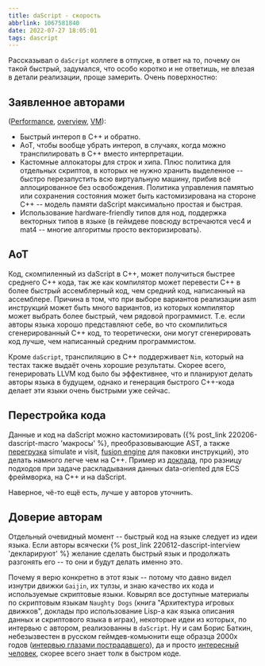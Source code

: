 ```yaml
---
title: daScript - скорость
abbrlink: 1067581840
date: 2022-07-27 18:05:01
tags: dascript
---
```


Рассказывал о `daScript` коллеге в отпуске, в ответ на то, почему он такой быстрый, задумался, что особо коротко и не ответишь, не влезая в детали реализации, проще замерить. Очень поверхностно:

## Заявленное авторами
([Performance](https://dascript.org/doc/reference/introduction.html#performance), [overview](https://dascript.org/), [VM](https://dascript.org/doc/reference/embedding/vm.html)):
- Быстрый интероп в C++ и обратно.
- AoT, чтобы вообще убрать интероп, в случаях, когда можно транспилировать в C++ вместо интерпретации.
- Кастомные аллокаторы для строк и хипа. Плюс политика для отдельных скриптов, в которых не нужно хранить выделенное -- быстро перезапустить всю виртуальную машину, прибив всё аллоцированное без освобождения. Политика управления памятью или сохранения состояния может быть кастомизирована на стороне C++ -- модель памяти daScript максимально простая и быстрая.
- Использование hardware-friendly типов для нод, поддержка векторных типов в языке (в геймдеве повсюду встречаются vec4 и mat4 -- многие алгоритмы просто векторизировать).

## AoT
Код, скомпиленный из daScript в C++, может получиться быстрее среднего C++ кода, так же как компилятор может перевести C++ в более быстрый ассемблерный код, чем средний код, написанный на ассемблере. Причина в том, что при выборе вариантов реализации asm инструкций может быть много вариантов, из которых компилятор может выбрать более быстрый, чем рядовой программист. Т.е. если авторы языка хорошо представляют себе, во что скомпилиться сгенерированный C++ код, то теоретически, они могут сгенерировать код лучше, чем написанный средним программистом.

Кроме `daScript`, транспиляцию в C++ поддерживает `Nim`, который на тестах также выдаёт очень хорошие результаты. Скорее всего, генерировать LLVM код было бы эффективнее, что и планируют делать авторы языка в будущем, однако и генерация быстрого C++-кода делает эти языки очень быстрыми уже сейчас.

## Перестройка кода

Данные и код на daScript можно кастомизировать ({% post_link 220206-dascript-macro 'макросы' %}, преобразовывающие AST, а также [перегрузка](https://github.com/GaijinEntertainment/daScript/blob/250c5124dc1ce5e56933d42d15ef5e209d30dd20/include/daScript/ast/ast.h#L340) simulate и visit, [fusion engine](https://github.com/GaijinEntertainment/daScript/blob/985eaeda9ec6d4c594f9f9583ce3b14aed023d91/include/daScript/das_config.h#L74) для паковки инструкций), это делать намного легче чем на C++. Пример из [доклада](https://youtu.be/IvHGczF6Go0?t=2565), про разницу подходов при задаче раскладывания данных data-oriented для ECS фреймворка, на C++ и на daScript.

Наверное, чё-то ещё есть, лучше у авторов уточнить.

## Доверие авторам

Отдельный очевидный момент -- быстрый код на языке следует из идеи языка. Если авторы всячески {% post_link 220612-dascript-interview 'декларируют' %} желание сделать быстрый язык и продолжать разгонять его -- то они и будут делать именно это.

Почему я верю конкретно в этот язык -- потому что давно видел изнутри движки `Gaijin`, их тулзы, и знаю качество их кода и используемые скриптовые языки. Ковырял все доступные материалы по скриптовым языкам `Naughty Dogs` (книга "Архитектура игровых движков", доклады про использование Lisp-а как языка описания данных и скриптового языка в играх), некоторые идеи из которых, по интервью с автором, реализованны в `daScript`. Ну и сам Борис Баткин, небезызвестен в русском геймдев-комьюнити еще образца 2000х годов ([интервью глазами пострадавшего](https://web.archive.org/web/20071218053755/http://blog.gamedeff.com/?p=64)), да и просто [интересный человек](https://www.mobygames.com/developer/sheet/view/developerId,53108/), скорее всего знает толк в быстром коде.

